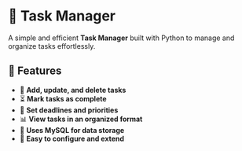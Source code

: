 # 📝 Task Manager

A simple and efficient **Task Manager** built with Python to manage and organize tasks effortlessly.

## 🚀 Features
- 📌 **Add, update, and delete tasks**
- ⏳ **Mark tasks as complete**
- 📅 **Set deadlines and priorities**
- 📊 **View tasks in an organized format**
- 💾 **Uses MySQL for data storage**
- 🔧 **Easy to configure and extend**


